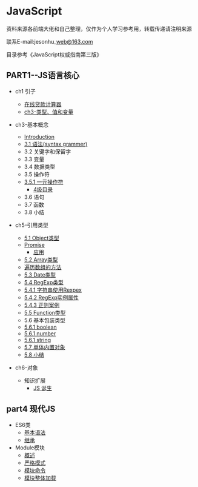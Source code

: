 # **JavaScript**

资料来源各前端大佬和自己整理，仅作为个人学习参考用，转载传递请注明来源

联系E-mail:jesonhu\_web@163.com

目录参考《JavaScript权威指南第三版》

## PART1--JS语言核心

  * ch1 引子
    * [在线贷款计算器](part1-jsgai-shu/zai-xian-dai-kuan-ji-suan-qi.md)
    * [ch3-类型、值和变量](part1-jsgai-shu/ch3lei-xing-3001-zhi-he-bian-liang.md)

  * ch3-基本概念
    * [Introduction](README.md)
    * [3.1 语法\(syntax grammer\)](docs/ch3/syntax.md)
    * 3.2 关键字和保留字
    * 3.3 变量
    * 3.4 数据类型
    * 3.5 操作符
    * [3.5.1 一元操作符](351_yi_yuan_cao_zuo_fu.md)
        * [4级目录](docs/test.md)
    * 3.6 语句
    * 3.7 函数
    * 3.8 小结

  * ch5-引用类型
    * [5.1 Object类型](docs/ch5/object.md)
    * [Promise](docs/ch5/object/promise.md)
      * [应用](docs/ch5/object/promise/ying-yong.md)
    * [5.2 Array类型](docs/ch5/array.md)
    * [遍历数组的方法](docs/ch5/array/bian-li-shu-zu-de-fang-fa.md)
    * [5.3 Date类型](docs/ch5/date.md)
    * [5.4 RegExp类型](docs/ch5/regexp/README.md)
    * [5.4.1 字符串使用Rexpex](docs/ch5/regexp/string.md)
    * [5.4.2 RegExp实例属性](docs/ch5/regexp/regexp.md)
    * [5.4.3 正则案例](docs/ch5/regexp/demo.md)
    * [5.5 Function类型](docs/ch5/function.md)
    * 5.6 基本包装类型
    * [5.6.1 boolean](docs/ch5/boolean.md)
    * [5.6.1 number](docs/ch5/number.md)
    * [5.6.1 string](docs/ch5/string.md)
    * [5.7 单体内置对象](docs/ch5/57-dan-ti-nei-zhi-dui-xiang.md)
    * [5.8 小结](docs/ch5/summary.md)

  * ch6-对象
    * 知识扩展
      * [JS 诞生](docs/part1/object/bord.md)

## part4 现代JS

  * ES6类
    * [基本语法](docs/modern-js/class.md)
    * [继承](docs/modern-js/class-extends.md)
  * Module模块
    * [概述](docs/ch6/1.md)
    * [严格模式](docs/ch6/2.md)
    * [模块命令](docs/ch6/3.md)
    * [模块整体加载](docs/ch6/4.md)